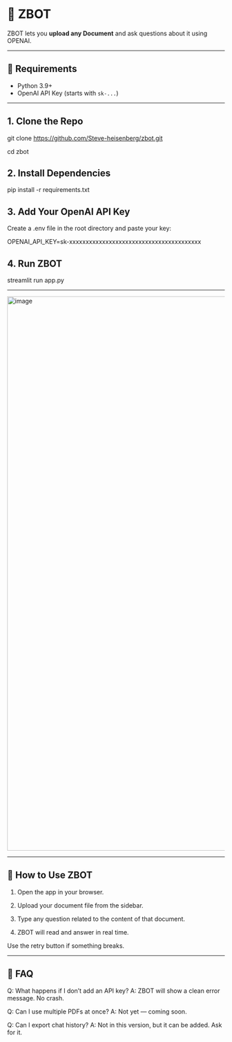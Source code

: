 # 🤖 ZBOT 

ZBOT lets you **upload any Document** and ask questions about it using OPENAI.

---

## 🔧 Requirements

- Python 3.9+
- OpenAI API Key (starts with `sk-...`)

---

## 1. Clone the Repo

git clone https://github.com/Steve-heisenberg/zbot.git

cd zbot

## 2. Install Dependencies

pip install -r requirements.txt

## 3. Add Your OpenAI API Key
Create a .env file in the root directory and paste your key:

OPENAI_API_KEY=sk-xxxxxxxxxxxxxxxxxxxxxxxxxxxxxxxxxxxxxxxx

## 4. Run ZBOT

streamlit run app.py

---

<img width="1280" alt="image" src="https://github.com/user-attachments/assets/2a18759f-e595-414e-b11e-30af768cfef1" />

---

## 🤖 How to Use ZBOT

1. Open the app in your browser.

2. Upload your document file from the sidebar.

3. Type any question related to the content of that document.

4. ZBOT will read and answer in real time.

Use the retry button if something breaks.

---

## 🙋 FAQ

Q: What happens if I don’t add an API key?
A: ZBOT will show a clean error message. No crash.

Q: Can I use multiple PDFs at once?
A: Not yet — coming soon.

Q: Can I export chat history?
A: Not in this version, but it can be added. Ask for it.
